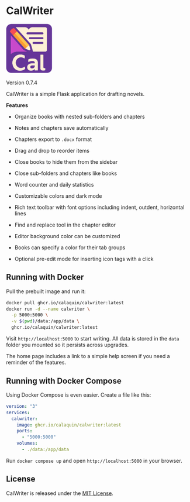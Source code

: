 # CalWriter

<img src="assets/logo.png" alt="CalWriter Logo" width="25%" />

Version 0.7.4

CalWriter is a simple Flask application for drafting novels.

**Features**

- Organize books with nested sub-folders and chapters
- Notes and chapters save automatically
- Chapters export to `.docx` format
- Drag and drop to reorder items
- Close books to hide them from the sidebar
- Close sub-folders and chapters like books
- Word counter and daily statistics
- Customizable colors and dark mode

- Rich text toolbar with font options including indent, outdent, horizontal lines
- Find and replace tool in the chapter editor
- Editor background color can be customized
- Books can specify a color for their tab groups
- Optional pre-edit mode for inserting icon tags with a click

## Running with Docker

Pull the prebuilt image and run it:

```bash
docker pull ghcr.io/calaquin/calwriter:latest
docker run -d --name calwriter \
  -p 5000:5000 \
  -v $(pwd)/data:/app/data \
  ghcr.io/calaquin/calwriter:latest
```

Visit `http://localhost:5000` to start writing. All data is stored in the
`data` folder you mounted so it persists across upgrades.

The home page includes a link to a simple help screen if you need a reminder of
the features.

## Running with Docker Compose

Using Docker Compose is even easier. Create a file like this:

```yaml
version: "3"
services:
  calwriter:
    image: ghcr.io/calaquin/calwriter:latest
    ports:
      - "5000:5000"
    volumes:
      - ./data:/app/data
```

Run `docker compose up` and open `http://localhost:5000` in your browser.

## License

CalWriter is released under the [MIT License](LICENSE).
